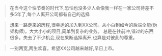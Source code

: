 > 在当今这个快节奏的时代下,恐怕也没多少人会像我一样在一家公司待差不多5年了,每个人离开公司都有自己的选择

> 想来一路走来的历程,很幸运的加入到XX公司。从小白到如今的后端全能(伪架构师)。大大小小的项目,简单到复杂的业务。
总是在往前冲,错过的东西很多。失去了不少机会,现在果断选择离开,也算是对彼此的尊重。

>一别两宽,两生欢喜。希望XX公司越来越好,早日上市。